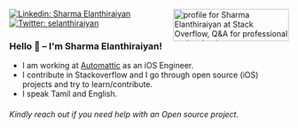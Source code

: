 <a href="https://stackoverflow.com/users/396415/selanthiraiyan"><img align="right" src="https://stackoverflow.com/users/flair/396415.png" width="208" height="58" alt="profile for Sharma Elanthiraiyan at Stack Overflow, Q&amp;A for professional and enthusiast programmers" title="profile for Sharma Elanthiraiyan at Stack Overflow, Q&amp;A for professional and enthusiast programmers"></a>

[![Linkedin: Sharma Elanthiraiyan](https://img.shields.io/badge/-selanthiraiyan-blue?style=flat-square&logo=Linkedin&logoColor=white&link=https://www.linkedin.com/in/selanthiraiyan/)](https://www.linkedin.com/in/selanthiraiyan/)
[![Twitter: selanthiraiyan](https://img.shields.io/twitter/follow/selanthiraiyan?style=social)](https://twitter.com/selanthiraiyan)
<br>


### Hello 👋 –  I'm Sharma Elanthiraiyan!
  

- I am working at <a href="https://automattic.com/">Automattic</a> as an iOS Engineer.
- I contribute in Stackoverflow and I go through open source (iOS) projects and try to learn/contribute. 
- I speak Tamil and English.

###### Kindly reach out if you need help with an Open source project.
